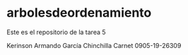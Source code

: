 # arbolesdeordenamiento
Este es el repositorio de la tarea 5

Kerinson Armando García Chinchilla
Carnet 0905-19-26309
